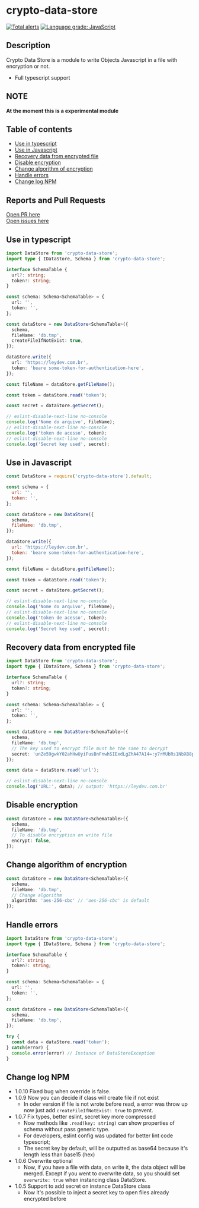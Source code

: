 # crypto-data-store
[![Total alerts](https://img.shields.io/lgtm/alerts/g/leydev/data-store.svg?logo=lgtm&logoWidth=18)](https://lgtm.com/projects/g/leydev/data-store/alerts/)
[![Language grade: JavaScript](https://img.shields.io/lgtm/grade/javascript/g/leydev/data-store.svg?logo=lgtm&logoWidth=18)](https://lgtm.com/projects/g/leydev/data-store/context:javascript)

## Description

Crypto Data Store is a module to write Objects Javascript in a file with encryption or not.

* Full typescript support

## NOTE
**At the moment this is a experimental module**

## Table of contents

 - [Use in typescript](#Use-in-typescript)
 - [Use in Javascript](#Use-in-Javascript)
 - [Recovery data from encrypted file](#Recovery-data-from-encrypted-file)
 - [Disable encryption](#Disable-encryption)
 - [Change algorithm of encryption](#Change-algorithm-of-encryption)
 - [Handle errors](#Handle-errors)
 - [Change log NPM](#Change-log-NPM)


## Reports and Pull Requests
[Open PR here](https://github.com/leydev/crypto-data-store/pulls)  
[Open issues here](https://github.com/leydev/crypto-data-store/issues)

## Use in typescript
```ts
import DataStore from 'crypto-data-store';
import type { IDataStore, Schema } from 'crypto-data-store';

interface SchemaTable {
  url?: string;
  token?: string;
}

const schema: Schema<SchemaTable> = {
  url: '',
  token: '',
};

const dataStore = new DataStore<SchemaTable>({
  schema,
  fileName: 'db.tmp',
  createFileIfNotExist: true,
});

dataStore.write({
  url: 'https://leydev.com.br',
  token: 'beare some-token-for-authentication-here',
});

const fileName = dataStore.getFileName();

const token = dataStore.read('token');

const secret = dataStore.getSecret();

// eslint-disable-next-line no-console
console.log('Nome do arquivo', fileName);
// eslint-disable-next-line no-console
console.log('token de acesso', token);
// eslint-disable-next-line no-console
console.log('Secret key used', secret);
```

## Use in Javascript
```js
const DataStore = require('crypto-data-store').default;

const schema = {
  url: '',
  token: '',
};

const dataStore = new DataStore({
  schema,
  fileName: 'db.tmp',
});

dataStore.write({
  url: 'https://leydev.com.br',
  token: 'beare some-token-for-authentication-here',
});

const fileName = dataStore.getFileName();

const token = dataStore.read('token');

const secret = dataStore.getSecret();

// eslint-disable-next-line no-console
console.log('Nome do arquivo', fileName);
// eslint-disable-next-line no-console
console.log('token de acesso', token);
// eslint-disable-next-line no-console
console.log('Secret key used', secret);
```

## Recovery data from encrypted file

```ts
import DataStore from 'crypto-data-store';
import type { IDataStore, Schema } from 'crypto-data-store';

interface SchemaTable {
  url?: string;
  token?: string;
}

const schema: Schema<SchemaTable> = {
  url: '',
  token: '',
};

const dataStore = new DataStore<SchemaTable>({
  schema,
  fileName: 'db.tmp',
  // The key used to encrypt file must be the same to decrypt
  secret: 'unZe59gwkY02ahHwUyiFusBnFnwhSIExdLgZhA47A14=:y7rMUbRs1NbX88pqlr6UtA==',
});

const data = dataStore.read('url');

// eslint-disable-next-line no-console
console.log('URL:', data); // output: 'https://leydev.com.br'

```

## Disable encryption
```ts
const dataStore = new DataStore<SchemaTable>({
  schema,
  fileName: 'db.tmp',
  // To disable encryption on write file
  encrypt: false,
});
```

## Change algorithm of encryption
```ts
const dataStore = new DataStore<SchemaTable>({
  schema,
  fileName: 'db.tmp',
  // Change algorithm
  algorithm: 'aes-256-cbc' // 'aes-256-cbc' is default
});
```

## Handle errors

```ts
import DataStore from 'crypto-data-store';
import type { IDataStore, Schema } from 'crypto-data-store';

interface SchemaTable {
  url?: string;
  token?: string;
}

const schema: Schema<SchemaTable> = {
  url: '',
  token: '',
};

const dataStore = new DataStore<SchemaTable>({
  schema,
  fileName: 'db.tmp',
});

try {
  const data = dataStore.read('token');
} catch(error) {
  console.error(error) // Instance of DataStoreException
}
```

## Change log NPM
 - 1.0.10 Fixed bug when override is false.
 - 1.0.9 Now you can decide if class will create file if not exist
    - In oder version if file is not wrote before read, a error was throw up
    now just add `createFileIfNotExist: true` to prevent. 
 - 1.0.7 Fix types, better eslint, secret key more compressed
    - Now methods like `.read(key: string)` can show properties of schema without pass generic type.
    - For developers, eslint config was updated for better lint code typescript;
    - The secret key by default, will be outputted as base64 because it's length less than base15 (hex)
 - 1.0.6 Overwrite optional  
    - Now, if you have a file with data, on write it, the data object will be merged. Except if you went to overwrite data, so you should set `overwrite: true` when instancing class DataStore. 
 - 1.0.5 Support to add secret on instance DataStore class  
    - Now it's possible to inject a secret key to open files already encrypted before 
